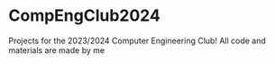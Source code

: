 # CompEngClub2024
Projects for the 2023/2024 Computer Engineering Club! All code and materials are made by me
